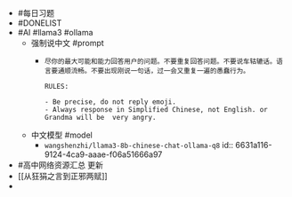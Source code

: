 - #每日习题
- #DONELIST
- #AI #llama3 #ollama
	- 强制说中文 #prompt
		- ```
		  尽你的最大可能和能力回答用户的问题。不要重复回答问题。不要说车轱辘话。语言要通顺流畅。不要出现刚说一句话，过一会又重复一遍的愚蠢行为。
		  
		  RULES:
		  
		  - Be precise, do not reply emoji.
		  - Always response in Simplified Chinese, not English. or Grandma will be  very angry.
		  ```
	- 中文模型 #model
		- `wangshenzhi/llama3-8b-chinese-chat-ollama-q8`
		  id:: 6631a116-9124-4ca9-aaae-f06a51666a97
- #高中网络资源汇总 更新
- [[从狂狷之言到正邪两赋]]
-
